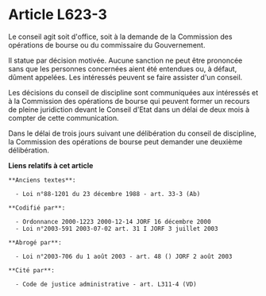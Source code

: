 # Article L623-3

Le conseil agit soit d'office, soit à la demande de la Commission des opérations de bourse ou du commissaire du Gouvernement.

Il statue par décision motivée. Aucune sanction ne peut être prononcée sans que les personnes concernées aient été entendues
ou, à défaut, dûment appelées. Les intéressés peuvent se faire assister d'un conseil.

Les décisions du conseil de discipline sont communiquées aux intéressés et à la Commission des opérations de bourse qui
peuvent former un recours de pleine juridiction devant le Conseil d'Etat dans un délai de deux mois à compter de cette
communication.

Dans le délai de trois jours suivant une délibération du conseil de discipline, la Commission des opérations de bourse peut
demander une deuxième délibération.

**Liens relatifs à cet article**

	**Anciens textes**:

	  - Loi n°88-1201 du 23 décembre 1988 - art. 33-3 (Ab)

	**Codifié par**:

	  - Ordonnance 2000-1223 2000-12-14 JORF 16 décembre 2000
	  - Loi n°2003-591 2003-07-02 art. 31 I JORF 3 juillet 2003

	**Abrogé par**:

	  - Loi n°2003-706 du 1 août 2003 - art. 48 () JORF 2 août 2003

	**Cité par**:

	  - Code de justice administrative - art. L311-4 (VD)

